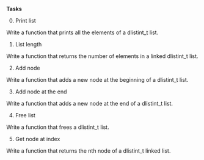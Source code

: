 **Tasks**

0. Print list

Write a function that prints all the elements of a dlistint_t list.

1. List length

Write a function that returns the number of elements in a linked dlistint_t list.

2. Add node

Write a function that adds a new node at the beginning of a dlistint_t list.

3. Add node at the end

Write a function that adds a new node at the end of a dlistint_t list.

4. Free list

Write a function that frees a dlistint_t list.

5. Get node at index

Write a function that returns the nth node of a dlistint_t linked list.
